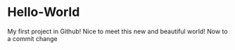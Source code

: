 # Hello-World
My first project in Github! Nice to meet this new and beautiful world!
Now to a commit change
